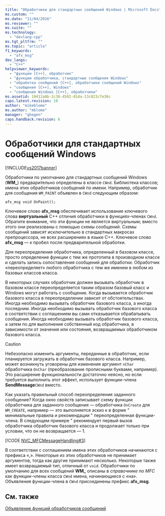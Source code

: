```yaml
---
title: "Обработчики для стандартных сообщений Windows | Microsoft Docs"
ms.custom: ""
ms.date: "11/04/2016"
ms.reviewer: ""
ms.suite: ""
ms.technology: 
  - "devlang-cpp"
ms.tgt_pltfrm: ""
ms.topic: "article"
f1_keywords: 
  - "afx_msg"
dev_langs: 
  - "C++"
helpviewer_keywords: 
  - "функции [C++], обработчик"
  - "функции обработчика, стандартные сообщения Windows"
  - "обработка сообщений [C++], обработчики сообщений Windows"
  - "сообщения [C++], Windows"
  - "сообщения Windows [C++], обработчики"
ms.assetid: 19412a8b-2c38-4502-81da-13c823c7e36c
caps.latest.revision: 10
author: "mikeblome"
ms.author: "mblome"
manager: "ghogen"
caps.handback.revision: 6
---
```

# Обработчики для стандартных сообщений Windows
[!INCLUDE[vs2017banner](../assembler/inline/includes/vs2017banner.md)]

Обработчики по умолчанию для стандартных сообщений Windows \(**WM\_**\) предварительно определены в классе `CWnd`.  Библиотека классов; имена этих обработчиков сообщений по имени.  Например, обработчик для сообщения `WM_PAINT` объявлен в `CWnd` следующим образом:  
  
 `afx_msg void OnPaint();`  
  
 Ключевое слово **afx\_msg** обеспечивает использование ключевого слова **виртуальный** C\+\+ отличия обработчики в функциях\-членах `CWnd`.  Обратите внимание, что эти функции не является виртуальным; вместо этого они реализованы с помощью схемы сообщений.  Схемы сообщений зависят исключительно в стандартных макросах препроцессора, не всех расширениях в языке C\+\+.  Ключевое слово **afx\_msg** — к пробел после предварительной обработки.  
  
 Для переопределения обработчика, определенный в базовом классе, просто определение функции с тем же прототипа в производном классе и сделать запись сопоставления сообщений для обработки.  Обработчик «переопределяет» любого обработчика с тем же именем в любом из базовых классов класса.  
  
 В некоторых случаях обработчик должен вызывать обработчик в базовом классе переопределяется таким образом базовый класс и Windows могут работать с сообщение.  Когда вызывается обработчик базового класса в переопределении зависит от обстоятельствах.  Иногда необходимо вызывать обработчик базового класса, а иногда последним.  Иногда необходимо вызывать обработчик базового класса в соответствии с соглашением вы сами отказывается обрабатывать сообщения.  Иногда необходимо вызывать обработчик базового класса, а затем по для выполнения собственный код обработчика, в зависимости от значения или состояния, возвращаемых обработчиком базового класса.  
  
> [!CAUTION]
>  Небезопасно изменить аргументы, переданные в обработчик, если планируется загружать в обработчик базового класса.  Например, может возникнуть уговорены для изменения аргумент `nChar` обработчика `OnChar` \(преобразование прописными буквами, например\).  Это расширение функциональности достаточно неясно, но если требуется выполнить этот эффект, использует функции\-члена **SendMessage**`CWnd` вместо.  
  
 Как указать правильный способ переопределения заданного сообщение?  Когда окно свойств записывает схему функции обработчика для заданного сообщения — обработчика `OnCreate` для `WM_CREATE`, например — это выполняется эскиз к в форме " минимальные правила и рекомендации " переопределенная функции\-члена.  В следующем примере " рекомендует первый вызов обработчика обработчик базового класса и продолжает только при условии, что он не возвращается — 1.  
  
 [!CODE [NVC_MFCMessageHandling#3](../CodeSnippet/VS_Snippets_Cpp/NVC_MFCMessageHandling#3)]  
  
 В соответствии с соглашением имена этих обработчиков начинаются с префикса «,». Некоторые из этих обработчиков не принимает аргументов, тогда как другие принимают несколько.  Некоторые также имеет возвращаемый тип, отличный от `void`.  Обработчики по умолчанию для всех сообщений **WM\_** описаны в *справочнике по MFC* как функции\-члены класса `CWnd` имена, начинающиеся с «на». Объявления функции\-члена в `CWnd` присоединены префикс **afx\_msg**.  
  
## См. также  
 [Объявление функций обработчиков сообщений](../mfc/declaring-message-handler-functions.md)